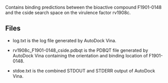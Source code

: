 Contains binding predictions between the bioactive compound F1901-0148 and the cside search space on the virulence factor rv1908c.

## Files

- log.txt is the log file generated by AutoDock Vina.

- rv1908c_F1901-0148_cside.pdbqt is the PDBQT file generated by AutoDock Vina containing the orientation and binding location of F1901-0148.

- stdoe.txt is the combined STDOUT and STDERR output of AutoDock Vina.

